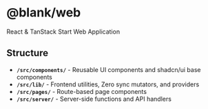 # @blank/web

React & TanStack Start Web Application

## Structure

- **`/src/components/`** - Reusable UI components and shadcn/ui base components
- **`/src/lib/`** - Frontend utilities, Zero sync mutators, and providers
- **`/src/pages/`** - Route-based page components
- **`/src/server/`** - Server-side functions and API handlers
